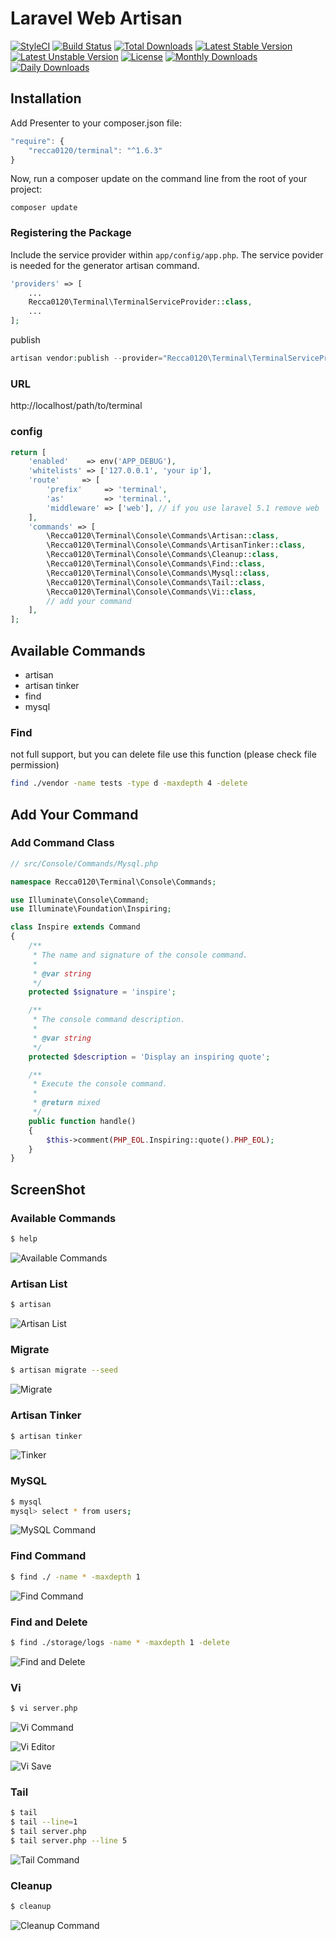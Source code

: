 # Laravel Web Artisan

[![StyleCI](https://styleci.io/repos/45892521/shield?style=flat)](https://styleci.io/repos/45892521)
[![Build Status](https://travis-ci.org/recca0120/laravel-terminal.svg)](https://travis-ci.org/recca0120/laravel-terminal)
[![Total Downloads](https://poser.pugx.org/recca0120/terminal/d/total.svg)](https://packagist.org/packages/recca0120/terminal)
[![Latest Stable Version](https://poser.pugx.org/recca0120/terminal/v/stable.svg)](https://packagist.org/packages/recca0120/terminal)
[![Latest Unstable Version](https://poser.pugx.org/recca0120/terminal/v/unstable.svg)](https://packagist.org/packages/recca0120/terminal)
[![License](https://poser.pugx.org/recca0120/terminal/license.svg)](https://packagist.org/packages/recca0120/terminal)
[![Monthly Downloads](https://poser.pugx.org/recca0120/terminal/d/monthly)](https://packagist.org/packages/recca0120/terminal)
[![Daily Downloads](https://poser.pugx.org/recca0120/terminal/d/daily)](https://packagist.org/packages/recca0120/terminal)


## Installation

Add Presenter to your composer.json file:

```js
"require": {
    "recca0120/terminal": "^1.6.3"
}
```
Now, run a composer update on the command line from the root of your project:

```
composer update
```

### Registering the Package

Include the service provider within `app/config/app.php`. The service povider is needed for the generator artisan command.

```php
'providers' => [
    ...
    Recca0120\Terminal\TerminalServiceProvider::class,
    ...
];
```

publish

```php
artisan vendor:publish --provider="Recca0120\Terminal\TerminalServiceProvider"
```


### URL

http://localhost/path/to/terminal

### config

```php
return [
    'enabled'    => env('APP_DEBUG'),
    'whitelists' => ['127.0.0.1', 'your ip'],
    'route'     => [
        'prefix'     => 'terminal',
        'as'         => 'terminal.',
        'middleware' => ['web'], // if you use laravel 5.1 remove web
    ],
    'commands' => [
        \Recca0120\Terminal\Console\Commands\Artisan::class,
        \Recca0120\Terminal\Console\Commands\ArtisanTinker::class,
        \Recca0120\Terminal\Console\Commands\Cleanup::class,
        \Recca0120\Terminal\Console\Commands\Find::class,
        \Recca0120\Terminal\Console\Commands\Mysql::class,
        \Recca0120\Terminal\Console\Commands\Tail::class,
        \Recca0120\Terminal\Console\Commands\Vi::class,
        // add your command
    ],
];

```

## Available Commands

*   artisan
*   artisan tinker
*   find
*   mysql

### Find

not full support, but you can delete file use this function (please check file permission)

```bash
find ./vendor -name tests -type d -maxdepth 4 -delete
```

## Add Your Command

### Add Command Class
```php
// src/Console/Commands/Mysql.php

namespace Recca0120\Terminal\Console\Commands;

use Illuminate\Console\Command;
use Illuminate\Foundation\Inspiring;

class Inspire extends Command
{
    /**
     * The name and signature of the console command.
     *
     * @var string
     */
    protected $signature = 'inspire';

    /**
     * The console command description.
     *
     * @var string
     */
    protected $description = 'Display an inspiring quote';

    /**
     * Execute the console command.
     *
     * @return mixed
     */
    public function handle()
    {
        $this->comment(PHP_EOL.Inspiring::quote().PHP_EOL);
    }
}
```

## ScreenShot

### Available Commands
```bash
$ help
```
![Available Commands](https://cdn.rawgit.com/recca0120/terminal/master/docs/screenshots/available-commands.png)

### Artisan List
```bash
$ artisan
```
![Artisan List](https://cdn.rawgit.com/recca0120/terminal/master/docs/screenshots/artisan-list.png)

### Migrate
```bash
$ artisan migrate --seed
```
![Migrate](https://cdn.rawgit.com/recca0120/terminal/master/docs/screenshots/artisan-migrate.png)

### Artisan Tinker
```bash
$ artisan tinker
```
![Tinker](https://cdn.rawgit.com/recca0120/terminal/master/docs/screenshots/artisan-tinker.png)

### MySQL
```bash
$ mysql
mysql> select * from users;
```
![MySQL Command](https://cdn.rawgit.com/recca0120/terminal/master/docs/screenshots/mysql-command.png)

### Find Command
```bash
$ find ./ -name * -maxdepth 1
```
![Find Command](https://cdn.rawgit.com/recca0120/terminal/master/docs/screenshots/find-command.png)

### Find and Delete
```bash
$ find ./storage/logs -name * -maxdepth 1 -delete
```
![Find and Delete](https://cdn.rawgit.com/recca0120/terminal/master/docs/screenshots/find-and-delete.png)

### Vi
```bash
$ vi server.php
```
![Vi Command](https://cdn.rawgit.com/recca0120/terminal/master/docs/screenshots/vi-command.png)

![Vi Editor](https://cdn.rawgit.com/recca0120/terminal/master/docs/screenshots/vi-editor.png)

![Vi Save](https://cdn.rawgit.com/recca0120/terminal/master/docs/screenshots/vi-save.png)

### Tail
```bash
$ tail
$ tail --line=1
$ tail server.php
$ tail server.php --line 5
```
![Tail Command](https://cdn.rawgit.com/recca0120/terminal/master/docs/screenshots/tail-command.png)


### Cleanup
```bash
$ cleanup
```
![Cleanup Command](https://cdn.rawgit.com/recca0120/terminal/master/docs/screenshots/cleanup-command.png)

